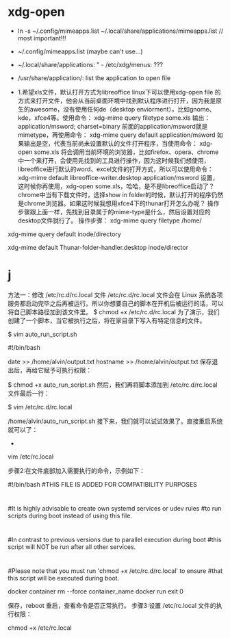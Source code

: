 # xdg-open


- ln -s ~/.config/mimeapps.list ~/.local/share/applications/mimeapps.list  // most important!!!
- ~/.config/mimeapps.list (maybe can't use...)
- ~/.local/share/applications: 
" - /etc/xdg/menus: ???
- /usr/share/application/:  list the application to open file

- 1.希望xls文件，默认打开方式为libreoffice
linux下可以使用xdg-open file 的方式来打开文件，他会从当前桌面环境中找到默认程序进行打开，因为我是原生的awesome，没有使用任何de（desktop enviorment），比如gnome、kde，xfce4等。使用命令：
xdg-mime query filetype some.xls
输出：
application/msword; charset=binary
前面的application/msword就是mimetype，再使用命令：
xdg-mime query default application/msword
如果输出是空，代表当前尚未设置默认的文件打开程序，当使用命令：
xdg-open some.xls 将会调用当前环境的浏览器，比如firefox、opera、chrome中一个来打开，会使用先找到的工具进行操作，因为这时候我们想使用，libreoffice进行默认的word、excel文件的打开方式，所以可以使用命令：
xdg-mime default libreoffice-writer.desktop application/msword
 设置，这时候你再使用，xdg-open some.xls，哈哈，是不是libreoffice启动了？
chrome中当有下载文件时，选择show in folder的时候，默认打开的程序仍然是chrome浏览器。如果这时候我想用xfce4下的thunar打开怎么办呢？
操作步骤跟上面一样，先找到目录属于的mime-type是什么，然后设置对应的desktop文件就行了。
操作步骤：
xdg-mime query filetype /home/
 
xdg-mime query default inode/directory
 
xdg-mime default Thunar-folder-handler.desktop inode/director


# j

方法一：修改 /etc/rc.d/rc.local 文件
/etc/rc.d/rc.local 文件会在 Linux 系统各项服务都启动完毕之后再被运行。所以你想要自己的脚本在开机后被运行的话，可以将自己脚本路径加到该文件里。
$ chmod +x /etc/rc.d/rc.local
为了演示，我们创建了一个脚本，当它被执行之后，将在家目录下写入有特定信息的文件。

$ vim auto_run_script.sh

#!/bin/bash

date >> /home/alvin/output.txt
hostname >> /home/alvin/output.txt
保存退出后，再给它赋予可执行权限：

$ chmod +x auto_run_script.sh
然后，我们再将脚本添加到 /etc/rc.d/rc.local 文件最后一行：

$ vim /etc/rc.d/rc.local

/home/alvin/auto_run_script.sh
接下来，我们就可以试试效果了。直接重启系统就可以了：

- 
vim /etc/rc.local

步骤2:在文件底部加入需要执行的命令，示例如下：

#!/bin/bash
#THIS FILE IS ADDED FOR COMPATIBILITY PURPOSES
#
#It is highly advisable to create own systemd services or udev rules
#to run scripts during boot instead of using this file.
#
#In contrast to previous versions due to parallel execution during boot
#this script will NOT be run after all other services.
#
#Please note that you must run 'chmod +x /etc/rc.d/rc.local' to ensure
#that this script will be executed during boot.

docker container rm --force container_name
docker run 
exit 0

保存，reboot 重启，查看命令是否正常执行。
步骤3:设置 /etc/rc.local 文件的执行权限：

chmod +x /etc/rc.local
